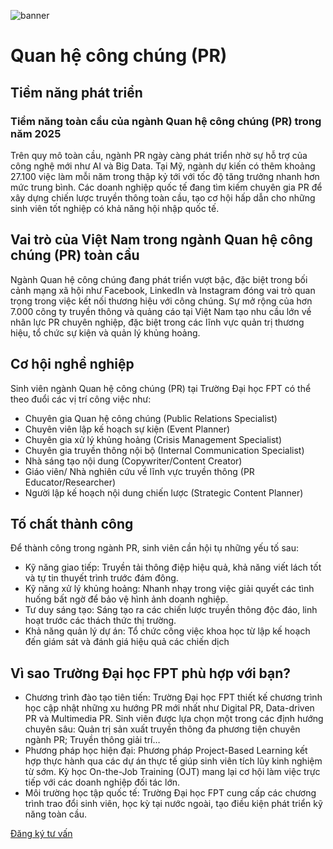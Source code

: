 ![banner](https://daihoc.fpt.edu.vn/wp-content/uploads/2025/01/header-2024-png.avif)

# Quan hệ công chúng (PR)

## **Tiềm năng phát triển**

### **Tiềm năng toàn cầu của ngành Quan hệ công chúng (PR) trong năm 2025**

Trên quy mô toàn cầu, ngành PR ngày càng phát triển nhờ sự hỗ trợ của công nghệ mới như AI và Big Data. Tại Mỹ, ngành dự kiến có thêm khoảng 27.100 việc làm mỗi năm trong thập kỷ tới với tốc độ tăng trưởng nhanh hơn mức trung bình. Các doanh nghiệp quốc tế đang tìm kiếm chuyên gia PR để xây dựng chiến lược truyền thông toàn cầu, tạo cơ hội hấp dẫn cho những sinh viên tốt nghiệp có khả năng hội nhập quốc tế.

## **Vai trò của Việt Nam trong ngành Quan hệ công chúng (PR) toàn cầu**

Ngành Quan hệ công chúng đang phát triển vượt bậc, đặc biệt trong bối cảnh mạng xã hội như Facebook, LinkedIn và Instagram đóng vai trò quan trọng trong việc kết nối thương hiệu với công chúng. Sự mở rộng của hơn 7.000 công ty truyền thông và quảng cáo tại Việt Nam tạo nhu cầu lớn về nhân lực PR chuyên nghiệp, đặc biệt trong các lĩnh vực quản trị thương hiệu, tổ chức sự kiện và quản lý khủng hoảng.

## **Cơ hội nghề nghiệp**

Sinh viên ngành Quan hệ công chúng (PR) tại Trường Đại học FPT có thể theo đuổi các vị trí công việc như:

- Chuyên gia Quan hệ công chúng (Public Relations Specialist)
- Chuyên viên lập kế hoạch sự kiện (Event Planner)
- Chuyên gia xử lý khủng hoảng (Crisis Management Specialist)
- Chuyên gia truyền thông nội bộ (Internal Communication Specialist)
- Nhà sáng tạo nội dung (Copywriter/Content Creator)
- Giáo viên/ Nhà nghiên cứu về lĩnh vực truyền thông (PR Educator/Researcher)
- Người lập kế hoạch nội dung chiến lược (Strategic Content Planner)

## **Tố chất thành công**

Để thành công trong ngành PR, sinh viên cần hội tụ những yếu tố sau:

- Kỹ năng giao tiếp: Truyền tải thông điệp hiệu quả, khả năng viết lách tốt và tự tin thuyết trình trước đám đông.
- Kỹ năng xử lý khủng hoảng: Nhanh nhạy trong việc giải quyết các tình huống bất ngờ để bảo vệ hình ảnh doanh nghiệp.
- Tư duy sáng tạo: Sáng tạo ra các chiến lược truyền thông độc đáo, linh hoạt trước các thách thức thị trường.
- Khả năng quản lý dự án: Tổ chức công việc khoa học từ lập kế hoạch đến giám sát và đánh giá hiệu quả các chiến dịch

## **Vì sao Trường Đại học FPT phù hợp với bạn?**

- Chương trình đào tạo tiên tiến: Trường Đại học FPT thiết kế chương trình học cập nhật những xu hướng PR mới nhất như Digital PR, Data-driven PR và Multimedia PR. Sinh viên được lựa chọn một trong các định hướng chuyên sâu: Quản trị sản xuất truyền thông đa phương tiện chuyên ngành PR; Truyền thông giải trí…
- Phương pháp học hiện đại: Phương pháp Project-Based Learning kết hợp thực hành qua các dự án thực tế giúp sinh viên tích lũy kinh nghiệm từ sớm. Kỳ học On-the-Job Training (OJT) mang lại cơ hội làm việc trực tiếp với các doanh nghiệp đối tác lớn​.
- Môi trường học tập quốc tế: Trường Đại học FPT cung cấp các chương trình trao đổi sinh viên, học kỳ tại nước ngoài, tạo điều kiện phát triển kỹ năng toàn cầu.

[Đăng ký tư vấn](https://daihoc.fpt.edu.vn/dang-ky-truc-tuyen/)